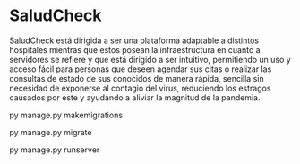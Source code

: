 # SaludCheck
SaludCheck está dirigida a ser una plataforma adaptable a distintos hospitales mientras que estos posean la infraestructura en cuanto a servidores se refiere y que está dirigido a ser intuitivo, permitiendo un uso y acceso fácil para personas que deseen agendar sus citas o realizar las consultas de estado de sus conocidos de manera rápida, sencilla sin necesidad de exponerse al contagio del virus, reduciendo los estragos causados por este y ayudando a aliviar la magnitud de la pandemia.

py manage.py makemigrations

py manage.py migrate

py manage.py runserver
